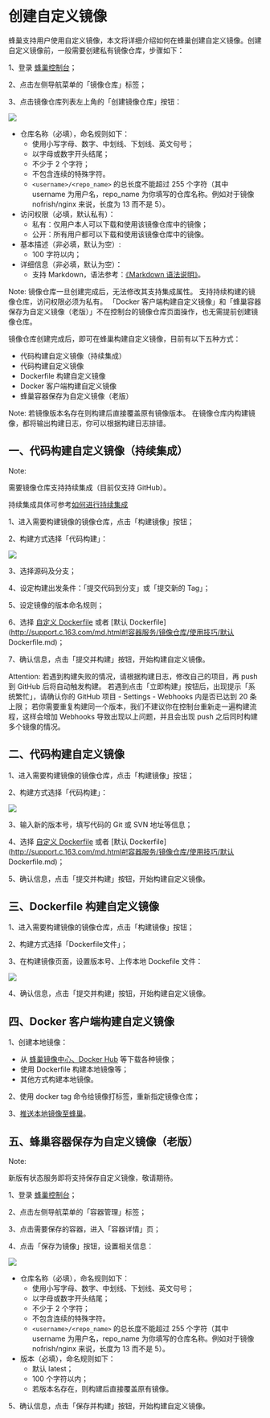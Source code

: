 # 创建自定义镜像

蜂巢支持用户使用自定义镜像，本文将详细介绍如何在蜂巢创建自定义镜像。创建自定义镜像前，一般需要创建私有镜像仓库，步骤如下：

1、登录 [蜂巢控制台](https://c.163.com/dashboard#/m/overview/)；

2、点击左侧导航菜单的「镜像仓库」标签；

3、点击镜像仓库列表左上角的「创建镜像仓库」按钮：

![](../image/创建自定义镜像-创建镜像仓库.png)

* 仓库名称（必填），命名规则如下：
    * 使用小写字母、数字、中划线、下划线、英文句号；
    * 以字母或数字开头结尾；
    * 不少于 2 个字符；
    * 不包含连续的特殊字符。
    * `<username>/<repo_name>` 的总长度不能超过 255 个字符（其中 username 为用户名，repo_name 为你填写的仓库名称。例如对于镜像 nofrish/nginx 来说，长度为 13 而不是 5）。
* 访问权限（必填，默认私有）：
    * 私有：仅用户本人可以下载和使用该镜像仓库中的镜像；
    * 公开：所有用户都可以下载和使用该镜像仓库中的镜像。
* 基本描述（非必填，默认为空）:
    * 100 字符以内；
* 详细信息（非必填，默认为空）：
    * 支持 Markdown，语法参考：[《Markdown 语法说明》](http://www.appinn.com/markdown/)。

<span>Note:</span>
镜像仓库一旦创建完成后，无法修改其支持集成属性。
支持持续构建的镜像仓库，访问权限必须为私有。
「Docker 客户端构建自定义镜像」和「蜂巢容器保存为自定义镜像（老版）」不在控制台的镜像仓库页面操作，也无需提前创建镜像仓库。

镜像仓库创建完成后，即可在蜂巢构建自定义镜像，目前有以下五种方式：

* 代码构建自定义镜像（持续集成）
* 代码构建自定义镜像
* Dockerfile 构建自定义镜像
* Docker 客户端构建自定义镜像
* 蜂巢容器保存为自定义镜像（老版）

<span>Note:</span>
若镜像版本名存在则构建后直接覆盖原有镜像版本。
在镜像仓库内构建镜像，都将输出构建日志，你可以根据构建日志排错。



## 一、代码构建自定义镜像（持续集成）
<span>Note:</span><div class="alertContent">需要镜像仓库支持持续集成（目前仅支持 GitHub）。</div>

持续集成具体可参考[如何进行持续集成](http://support.c.163.com/md.html#!容器服务/服务管理/使用指南/如何进行持续集成.md)

1、进入需要构建镜像的镜像仓库，点击「构建镜像」按钮；

2、构建方式选择「代码构建」：

![](../image/创建自定义镜像-代码构建-持续集成.png)

3、选择源码及分支；

4、设定构建出发条件：「提交代码到分支」或「提交新的 Tag」；

5、设定镜像的版本命名规则；

6、选择 [自定义 Dockerfile](http://support.c.163.com/md.html#!容器服务/镜像仓库/使用技巧/自定义Dockerfile填写方法.md) 或者 [默认 Dockerfile](http://support.c.163.com/md.html#!容器服务/镜像仓库/使用技巧/默认 Dockerfile.md)；

7、确认信息，点击「提交并构建」按钮，开始构建自定义镜像。

<span>Attention:</span>
若遇到构建失败的情况，请根据构建日志，修改自己的项目，再 push 到 GitHub 后将自动触发构建。
若遇到点击「立即构建」按钮后，出现提示「系统繁忙」，请确认你的 GitHub 项目 - Settings - Webhooks 内是否已达到 20 条上限；
若你需要重复构建同一个版本，我们不建议你在控制台重新走一遍构建流程，这样会增加 Webhooks 导致出现以上问题，并且会出现 push 之后同时构建多个镜像的情况。

## 二、代码构建自定义镜像

1、进入需要构建镜像的镜像仓库，点击「构建镜像」按钮；

2、构建方式选择「代码构建」：

![](../image/创建自定义镜像-代码构建.png)

3、输入新的版本号，填写代码的 Git 或 SVN 地址等信息；

4、选择 [自定义 Dockerfile](http://support.c.163.com/md.html#!容器服务/镜像仓库/使用技巧/自定义Dockerfile填写方法.md) 或者 [默认 Dockerfile](http://support.c.163.com/md.html#!容器服务/镜像仓库/使用技巧/默认 Dockerfile.md)；

5、确认信息，点击「提交并构建」按钮，开始构建自定义镜像。

## 三、Dockerfile 构建自定义镜像

1、进入需要构建镜像的镜像仓库，点击「构建镜像」按钮；

2、构建方式选择「Dockerfile文件」；

3、在构建镜像页面，设置版本号、上传本地 Dockefile 文件：

![](../image/创建自定义镜像-dockerfile.png)

4、确认信息，点击「提交并构建」按钮，开始构建自定义镜像。


## 四、Docker 客户端构建自定义镜像

1、创建本地镜像：

* 从 [蜂巢镜像中心、Docker Hub](https://c.163.com/hub#/m/home/) 等下载各种镜像；
* 使用 Dockerfile 构建本地镜像等；
* 其他方式构建本地镜像。

2、使用 docker tag 命令给镜像打标签，重新指定镜像仓库；

3、[推送本地镜像至蜂巢](http://support.c.163.com/md.html#!容器服务/镜像仓库/使用指南/推送本地镜像.md)。


## 五、蜂巢容器保存为自定义镜像（老版）
<span>Note:</span><div class="alertContent">新版有状态服务即将支持保存自定义镜像，敬请期待。</div>

1、登录 [蜂巢控制台](https://c.163.com/dashboard#/m/overview/)；

2、点击左侧导航菜单的「容器管理」标签；

3、点击需要保存的容器，进入「容器详情」页；

4、点击「保存为镜像」按钮，设置相关信息：

![](../image/创建自定义镜像-容器保存为镜像.png)

* 仓库名称（必填），命名规则如下：
    * 使用小写字母、数字、中划线、下划线、英文句号；
    * 以字母或数字开头结尾；
    * 不少于 2 个字符；
    * 不包含连续的特殊字符。
    * `<username>/<repo_name>` 的总长度不能超过 255 个字符（其中 username 为用户名，repo_name 为你填写的仓库名称。例如对于镜像 nofrish/nginx 来说，长度为 13 而不是 5）。
* 版本（必填），命名规则如下：
    * 默认 latest；
    * 100 个字符以内；
    * 若版本名存在，则构建后直接覆盖原有镜像。

5、确认信息，点击「保存并构建」按钮，开始构建自定义镜像。




















